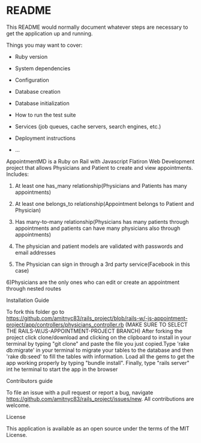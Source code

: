 # README

This README would normally document whatever steps are necessary to get the
application up and running.

Things you may want to cover:

* Ruby version

* System dependencies

* Configuration

* Database creation

* Database initialization

* How to run the test suite

* Services (job queues, cache servers, search engines, etc.)

* Deployment instructions

* ...

AppointmentMD is a Ruby on Rail with Javascript Flatiron Web Development project that allows Physicians and Patient to create and view appointments.
Includes:
 1) At least one has_many relationship(Physicians and Patients has many  appointments)

 2) At least one belongs_to relationship(Appointment belongs to Patient and Physician)

 3) Has many-to-many relationship(Physicians has many patients through appointments and patients can have many physicians also through appointments)

 4) The physician and patient models are validated with passwords and email addresses

 5) The Physician can sign in through a 3rd party service(Facebook in this case)

 6)Physicians are the only ones who can edit or create an appointment through nested routes



Installation Guide


To fork this folder go to https://github.com/amitnyc83/rails_project/blob/rails-w/-js-appointment-project/app/controllers/physicians_controller.rb (MAKE SURE TO SELECT THE RAILS-W/JS-APPOINTMENT-PROJECT BRANCH) After forking the project click clone/download and clicking on the clipboard to install in your terminal by typing "git clone" and paste the file you just copied.Type 'rake db:migrate' in your terminal to migrate your tables to the database and then 'rake db:seed' to fill the tables with information. Load all the gems to get the app working properly by typing "bundle install". Finally, type "rails server" int he terminal to start the app in the browser


Contributors guide

To file an issue with a pull request or report a bug,  navigate https://github.com/amitnyc83/rails_project/issues/new. All contributions are welcome.


License

This application is available as an open source under the terms of the MIT License.
